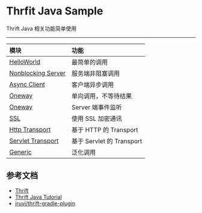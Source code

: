 # Thrfit Java Sample 

Thrift Java 相关功能简单使用

---

|模块|功能|
|:--|:---|
|[HelloWorld](helloworld)| 最简单的调用|
|[Nonblocking Server](nonblocking-server)| 服务端非阻塞调用|
|[Async Client](async)| 客户端异步调用|
|[Oneway](oneway)| 单向调用，不等待结果|
|[Oneway](event-handler)| Server 端事件监听|
|[SSL](ssl)| 使用 SSL 加密通讯|
|[Http Transport]()| 基于 HTTP 的 Transport|
|[Servlet Transport]()| 基于 Servlet 的 Transport|
|[Generic]()| 泛化调用|

## 参考文档

- [Thrift](http://thrift.apache.org/)
- [Thrift Java Tutorial](https://github.com/apache/thrift/tree/master/tutorial/java)
- [jruyi/thrift-gradle-plugin](https://github.com/jruyi/thrift-gradle-plugin)